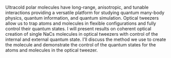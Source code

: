 Ultracold polar molecules have long-range, anisotropic, and tunable interactions providing a versatile platform for studying quantum many-body physics, quantum information, and quantum simulation.
Optical tweezers allow us to trap atoms and molecules in flexible configurations and fully control their quantum states. I will present results on coherent optical creation of single NaCs molecules in optical tweezers with control of the internal and external quantum state.
I'll discuss the method we use to create the molecule and demonstrate the control of the quantum states for the atoms and molecules in the optical tweezer.
